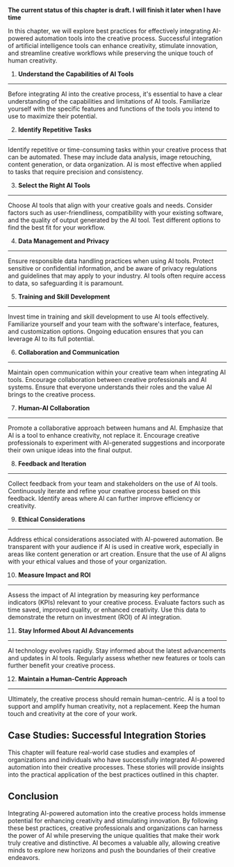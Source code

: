 **The current status of this chapter is draft. I will finish it later when I have time**

In this chapter, we will explore best practices for effectively integrating AI-powered automation tools into the creative process. Successful integration of artificial intelligence tools can enhance creativity, stimulate innovation, and streamline creative workflows while preserving the unique touch of human creativity.

1. **Understand the Capabilities of AI Tools**
----------------------------------------------

Before integrating AI into the creative process, it's essential to have a clear understanding of the capabilities and limitations of AI tools. Familiarize yourself with the specific features and functions of the tools you intend to use to maximize their potential.

2. **Identify Repetitive Tasks**
--------------------------------

Identify repetitive or time-consuming tasks within your creative process that can be automated. These may include data analysis, image retouching, content generation, or data organization. AI is most effective when applied to tasks that require precision and consistency.

3. **Select the Right AI Tools**
--------------------------------

Choose AI tools that align with your creative goals and needs. Consider factors such as user-friendliness, compatibility with your existing software, and the quality of output generated by the AI tool. Test different options to find the best fit for your workflow.

4. **Data Management and Privacy**
----------------------------------

Ensure responsible data handling practices when using AI tools. Protect sensitive or confidential information, and be aware of privacy regulations and guidelines that may apply to your industry. AI tools often require access to data, so safeguarding it is paramount.

5. **Training and Skill Development**
-------------------------------------

Invest time in training and skill development to use AI tools effectively. Familiarize yourself and your team with the software's interface, features, and customization options. Ongoing education ensures that you can leverage AI to its full potential.

6. **Collaboration and Communication**
--------------------------------------

Maintain open communication within your creative team when integrating AI tools. Encourage collaboration between creative professionals and AI systems. Ensure that everyone understands their roles and the value AI brings to the creative process.

7. **Human-AI Collaboration**
-----------------------------

Promote a collaborative approach between humans and AI. Emphasize that AI is a tool to enhance creativity, not replace it. Encourage creative professionals to experiment with AI-generated suggestions and incorporate their own unique ideas into the final output.

8. **Feedback and Iteration**
-----------------------------

Collect feedback from your team and stakeholders on the use of AI tools. Continuously iterate and refine your creative process based on this feedback. Identify areas where AI can further improve efficiency or creativity.

9. **Ethical Considerations**
-----------------------------

Address ethical considerations associated with AI-powered automation. Be transparent with your audience if AI is used in creative work, especially in areas like content generation or art creation. Ensure that the use of AI aligns with your ethical values and those of your organization.

10. **Measure Impact and ROI**
------------------------------

Assess the impact of AI integration by measuring key performance indicators (KPIs) relevant to your creative process. Evaluate factors such as time saved, improved quality, or enhanced creativity. Use this data to demonstrate the return on investment (ROI) of AI integration.

11. **Stay Informed About AI Advancements**
-------------------------------------------

AI technology evolves rapidly. Stay informed about the latest advancements and updates in AI tools. Regularly assess whether new features or tools can further benefit your creative process.

12. **Maintain a Human-Centric Approach**
-----------------------------------------

Ultimately, the creative process should remain human-centric. AI is a tool to support and amplify human creativity, not a replacement. Keep the human touch and creativity at the core of your work.

Case Studies: Successful Integration Stories
--------------------------------------------

This chapter will feature real-world case studies and examples of organizations and individuals who have successfully integrated AI-powered automation into their creative processes. These stories will provide insights into the practical application of the best practices outlined in this chapter.

Conclusion
----------

Integrating AI-powered automation into the creative process holds immense potential for enhancing creativity and stimulating innovation. By following these best practices, creative professionals and organizations can harness the power of AI while preserving the unique qualities that make their work truly creative and distinctive. AI becomes a valuable ally, allowing creative minds to explore new horizons and push the boundaries of their creative endeavors.

